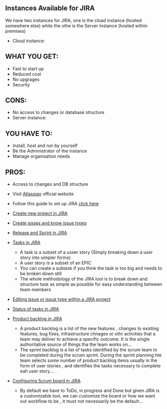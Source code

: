 ## Instances Available for JIRA

We have two instances for JIRA, one is the cload instance (hosted somewhere else) while the othe is the Server Instance (hosted within premises)
- Cloud instance:
 ## **WHAT YOU GET**:
 - Fast to start up
 - Reduced cost
 - No upgrages
 - Security
 ## **CONS**:
 - No access to changes or database structure 
- Server instance:
 ## **YOU HAVE TO**:
 - Install, host and run by yourself
 - Be the Administrator of the instance
 - Manage organisation needs 
 ## **PROS**:
 - Access to changes and DB structure


- Visit [Atlassian](https://www.atlassian.com/) official website 
- Follow this guide to set up JIRA [click here](https://youtu.be/9uzOx5amps0?si=LS7Iep93Ngm0QNZm)
- [Create new project in JIRA](https://youtu.be/yWMSyRB7aFc?si=zulqSaHnogT_VxBs)
- [Create issses and know issue types](https://youtu.be/sZ7nfA2CwaM?si=kPWJlYkzIizQJPA5)
- [Release and Sprint in JIRA](https://youtu.be/Vt1O6HdGPW8?si=qHPj9zPksFEqZdWV)
- [Tasks in JIRA](https://youtu.be/8F_mnyS2zxA?si=gyhKkEWO8CLhA7CU)
   - A task is a subset of a usser story (SImply breaking down a user story into simpler forms)
   - A user story is a subset of an EPIC
   - You can create a subtask if you think the task is too big and needs to be broken down still
   - The whole methodology of the JIRA tool is to break down and structure task as simple as possible for easy understanding between team members
- [Editing issue or issue type within a JIRA project ](https://youtu.be/xYhHINFJbk4?si=eVeViqxsczhRiSlZ)
- [Status of tasks in JIRA](https://youtu.be/kIrfqcsNRb0?si=4u1nJdqyhprUVvEd)
- [Product backlog in JIRA](https://youtu.be/y7g9mlbL40w?si=SstsRiq3ieyQcZCK)
   - A product backlog is a list of the new features , changes to existing features, bug fixes, infrastructure chnages or othr activities that a team may deliver to achieve a specific outcome. It is the single authoritative source of things tha the team works on...
   - The sprint backlog is a list of tasks identified by the scrum team to be completed during the scrum sprint. During the sprint planning hte team selects some number of product backlog items usually in the form of user stories , and identifies the tasks necessary to complete eah user story....
- [Configuring Scrum board in JIRA ](https://youtu.be/T19fiID1ok4?si=MQcBZXUvMJtVYxyy)
   - By default we have to ToDo, in progress and Done but given JIRA is a customizable tool, we can customize the board or how we want out workflow to be , it must not necessarily be the default...